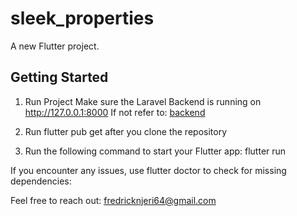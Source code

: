# sleek_properties

A new Flutter project.

## Getting Started

1. Run Project
Make sure the Laravel Backend is running on http://127.0.0.1:8000
If not refer to: [backend](https://github.com/Fredricknjeri/sleek-properties-backend)

2. Run flutter pub get after you clone the repository

3. Run the following command to start your Flutter app:
flutter run

If you encounter any issues, use flutter doctor to check for missing dependencies:

Feel free to reach out: fredricknjeri64@gmail.com



